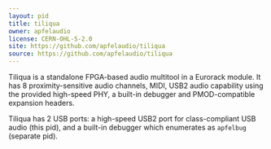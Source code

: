 ```yaml
---
layout: pid
title: tiliqua
owner: apfelaudio
license: CERN-OHL-S-2.0
site: https://github.com/apfelaudio/tiliqua
source: https://github.com/apfelaudio/tiliqua
---
```

Tiliqua is a standalone FPGA-based audio multitool in a Eurorack module. It has 8 proximity-sensitive audio channels, MIDI, USB2 audio capability using the provided high-speed PHY, a built-in debugger and PMOD-compatible expansion headers.

Tiliqua has 2 USB ports: a high-speed USB2 port for class-compliant USB audio (this pid), and a built-in debugger which enumerates as `apfelbug` (separate pid).
